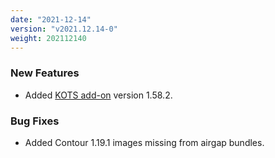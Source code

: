 ```yaml
---
date: "2021-12-14"
version: "v2021.12.14-0"
weight: 202112140
---
```


### <span class="label label-green">New Features</span>
- Added [KOTS add-on](/docs/add-ons/kotsadm) version 1.58.2.

### <span class="label label-orange">Bug Fixes</span>
- Added Contour 1.19.1 images missing from airgap bundles.
